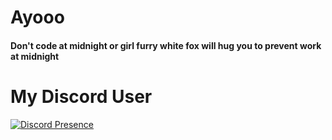 # Ayooo
<h4>Don't code at midnight or girl furry white fox will hug you to prevent work at midnight</h4>

# My Discord User

[![Discord Presence](https://lanyard.cnrad.dev/api/1031449903085400106)](https://discord.com/users/1031449903085400106)
